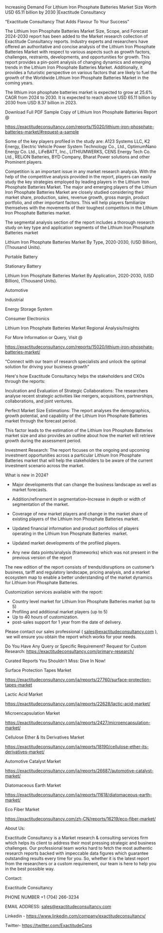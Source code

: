 Increasing Demand For Lithium Iron Phosphate Batteries Market Size Worth USD 65.11 billion by 2030 |Exactitude Consultancy

“Exactitude Consultancy That Adds Flavour To Your Success”

The Lithium Iron Phosphate Batteries Market Size, Scope, and Forecast 2024-2030 report has been added to the Market research collection of Exactitude Consultancy reports. Industry experts and researchers have offered an authoritative and concise analysis of the Lithium Iron Phosphate Batteries Market with respect to various aspects such as growth factors, challenges, restraints, developments, and opportunities for growth. This report provides a pin-point analysis of changing dynamics and emerging trends in the Lithium Iron Phosphate Batteries Market. Additionally, it provides a futuristic perspective on various factors that are likely to fuel the growth of the Worldwide Lithium Iron Phosphate Batteries Market in the coming years.

The lithium iron phosphate batteries market is expected to grow at 25.6% CAGR from 2024 to 2030. It is expected to reach above USD 65.11 billion by 2030 from USD 8.37 billion in 2023.

Download Full PDF Sample Copy of Lithium Iron Phosphate Batteries Report @

https://exactitudeconsultancy.com/reports/15020/lithium-iron-phosphate-batteries-market/#request-a-sample

Some of the key players profiled in the study are: A123 Systems LLC, K2 Energy, Electric Vehicle Power System Technology Co., Ltd., OptimumNano Energy Co. Ltd., LiFeBATT, Inc., LITHIUMWERKS, CENS Energy Tech Co. Ltd., RELiON Batteries, BYD Company, Bharat Power solutions and other Prominent players.

Competition is an important issue in any market research analysis. With the help of the competitive analysis provided in the report, players can easily study the key strategies employed by leading players in the Lithium Iron Phosphate Batteries Market. The major and emerging players of the Lithium Iron Phosphate Batteries Market are closely studied considering their market share, production, sales, revenue growth, gross margin, product portfolio, and other important factors. This will help players familiarize themselves with the movements of their toughest competitors in the Lithium Iron Phosphate Batteries market.

The segmental analysis section of the report includes a thorough research study on key type and application segments of the Lithium Iron Phosphate Batteries market

Lithium Iron Phosphate Batteries Market By Type, 2020-2030, (USD Billion), (Thousand Units).

Portable Battery

Stationary Battery

Lithium Iron Phosphate Batteries Market By Application, 2020-2030, (USD Billion), (Thousand Units).

Automotive

Industrial

Energy Storage System

Consumer Electronics

Lithium Iron Phosphate Batteries Market Regional Analysis/Insights

For More Information or Query, Visit @

https://exactitudeconsultancy.com/reports/15020/lithium-iron-phosphate-batteries-market/

“Connect with our team of research specialists and unlock the optimal solution for driving your business growth”

Here's how Exactitude Consultancy helps the stakeholders and CXOs through the reports:

Inculcation and Evaluation of Strategic Collaborations: The researchers analyse recent strategic activities like mergers, acquisitions, partnerships, collaborations, and joint ventures.

Perfect Market Size Estimations: The report analyses the demographics, growth potential, and capability of the Lithium Iron Phosphate Batteries market through the forecast period.

This factor leads to the estimation of the Lithium Iron Phosphate Batteries market size and also provides an outline about how the market will retrieve growth during the assessment period.

Investment Research: The report focuses on the ongoing and upcoming investment opportunities across a particular Lithium Iron Phosphate Batteries market that will help the stakeholders to be aware of the current investment scenario across the market.

What is new in 2024?

- Major developments that can change the business landscape as well as market forecasts.

- Addition/refinement in segmentation–Increase in depth or width of segmentation of the market.

- Coverage of new market players and change in the market share of existing players of the Lithium Iron Phosphate Batteries market.

- Updated financial information and product portfolios of players operating in the Lithium Iron Phosphate Batteries  market.

- Updated market developments of the profiled players.

- Any new data points/analysis (frameworks) which was not present in the previous version of the report

The new edition of the report consists of trends/disruptions on customer’s business, tariff and regulatory landscape, pricing analysis, and a market ecosystem map to enable a better understanding of the market dynamics for Lithium Iron Phosphate Batteries.

Customization services available with the report:

- Country level market for Lithium Iron Phosphate Batteries market (up to 5)
- Profiling and additional market players (up to 5)
- Up to 40 hours of customization.
- post-sales support for 1 year from the date of delivery.

Please contact our sales professional ( sales@exactitudeconsultancy.com ),  we will ensure you obtain the report which works for your needs.

Do You Have Any Query or Specific Requirement? Request for Custom Research: https://exactitudeconsultancy.com/primary-research/

Curated Reports You Shouldn't Miss: Dive In Now!

Surface Protection Tapes Market

https://exactitudeconsultancy.com/ja/reports/27760/surface-protection-tapes-market

Lactic Acid Market

https://exactitudeconsultancy.com/ja/reports/22628/lactic-acid-market/

Microencapsulation Market

https://exactitudeconsultancy.com/ja/reports/2427/microencapsulation-market/

Cellulose Ether & Its Derivatives Market

https://exactitudeconsultancy.com/ja/reports/18190/cellulose-ether-its-derivatives-market/

Automotive Catalyst Market

https://exactitudeconsultancy.com/ja/reports/26687/automotive-catalyst-market/

Diatomaceous Earth Market

https://exactitudeconsultancy.com/ja/reports/11618/diatomaceous-earth-market/

Eco Fiber Market

https://exactitudeconsultancy.com/zh-CN/reports/16219/eco-fiber-market/

About Us:

Exactitude Consultancy is a Market research & consulting services firm which helps its client to address their most pressing strategic and business challenges. Our professional team works hard to fetch the most authentic research reports backed with impeccable data figures which guarantee outstanding results every time for you. So, whether it is the latest report from the researchers or a custom requirement, our team is here to help you in the best possible way.

Contact:

Exactitude Consultancy

PHONE NUMBER +1 (704) 266-3234

EMAIL ADDRESS: sales@exactitudeconsultancy.com

Linkedin - https://www.linkedin.com/company/exactitudeconsultancy/

Twitter- https://twitter.com/ExactitudeCons



